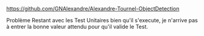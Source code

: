 https://github.com/GNAlexandre/Alexandre-Tournel-ObjectDetection

Problème Restant avec les Test Unitaires bien qu'il s'execute, je n'arrive pas à entrer la bonne valeur attendu pour qu'il valide le Test.